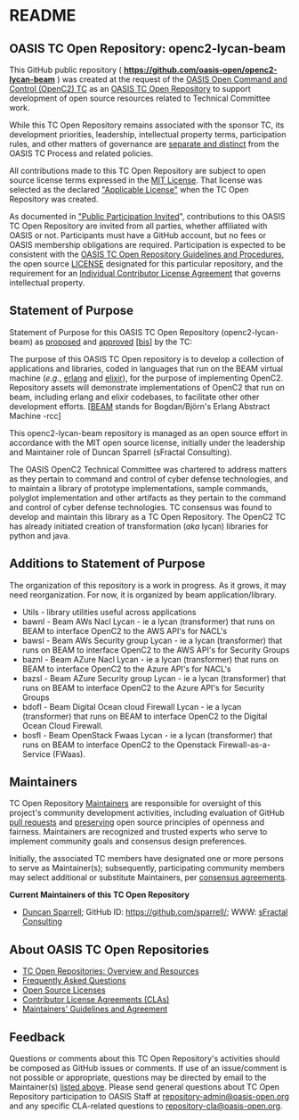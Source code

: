 <div>
<h1>README</h1>

<div>
<h2><a id="readme-general">OASIS TC Open Repository: openc2-lycan-beam</a></h2>

<p>This GitHub public repository ( <b><a href="https://github.com/oasis-open/openc2-lycan-beam">https://github.com/oasis-open/openc2-lycan-beam</a></b> ) was created at the request of the <a href="https://www.oasis-open.org/committees/openc2/">OASIS Open Command and Control (OpenC2) TC</a> as an <a href="https://www.oasis-open.org/resources/open-repositories/">OASIS TC Open Repository</a> to support development of open source resources related to Technical Committee work.</p>

<p>While this TC Open Repository remains associated with the sponsor TC, its development priorities, leadership, intellectual property terms, participation rules, and other matters of governance are <a href="https://github.com/oasis-open/openc2-lycan-beam/blob/master/CONTRIBUTING.md#governance-distinct-from-oasis-tc-process">separate and distinct</a> from the OASIS TC Process and related policies.</p>

<p>All contributions made to this TC Open Repository are subject to open source license terms expressed in the <a href="https://www.oasis-open.org/sites/www.oasis-open.org/files/MIT-License.txt">MIT License</a>.  That license was selected as the declared <a href="https://www.oasis-open.org/resources/open-repositories/licenses">"Applicable License"</a> when the TC Open Repository was created.</p>

<p>As documented in <a href="https://github.com/oasis-open/openc2-lycan-beam/blob/master/CONTRIBUTING.md#public-participation-invited">"Public Participation Invited</a>", contributions to this OASIS TC Open Repository are invited from all parties, whether affiliated with OASIS or not.  Participants must have a GitHub account, but no fees or OASIS membership obligations are required.  Participation is expected to be consistent with the <a href="https://www.oasis-open.org/policies-guidelines/open-repositories">OASIS TC Open Repository Guidelines and Procedures</a>, the open source <a href="https://github.com/oasis-open/openc2-lycan-beam/blob/master/LICENSE">LICENSE</a> designated for this particular repository, and the requirement for an <a href="https://www.oasis-open.org/resources/open-repositories/cla/individual-cla">Individual Contributor License Agreement</a> that governs intellectual property.</p>

</div>

<div>
<h2><a id="purposeStatement">Statement of Purpose</a></h2>

<p>Statement of Purpose for this OASIS TC Open Repository (openc2-lycan-beam) as <a href="https://lists.oasis-open.org/archives/openc2/201803/msg00012.html">proposed</a> and <a href="https://www.oasis-open.org/committees/download.php/62755/OpenC2-TC-Minutes-2018-03-21.docx">approved</a> [<a href="https://issues.oasis-open.org/browse/TCADMIN-2866">bis</a>] by the TC:</p>

<p>The purpose of this OASIS TC Open repository is to develop a collection of applications and libraries, coded in languages that run on the BEAM virtual machine (<i>e.g.</i>, <a href="https://en.wikipedia.org/wiki/Erlang_(programming_language)">erlang</a> and <a href="https://elixir-lang.org/">elixir</a>), for the purpose of implementing OpenC2.   Repository assets will demonstrate implementations of OpenC2 that run on beam, including erlang and elixir codebases, to facilitate other other development efforts. [<a href="http://erlang.org/faq/implementations.html#idp32695248">BEAM</a> stands for Bogdan/Bj&ouml;rn's Erlang Abstract Machine -rcc]</p>

<p>This openc2-lycan-beam repository is managed as an open source effort in accordance with the MIT open source license, initially under the leadership and Maintainer role of Duncan Sparrell (sFractal Consulting).</p>

<p>The OASIS OpenC2 Technical Committee was chartered to address matters as they pertain to command and control of cyber defense technologies, and to maintain a library of prototype implementations, sample commands, polyglot implementation and other artifacts as they pertain to the command and control of cyber defense technologies. TC consensus was found to develop and maintain this library as a TC Open Repository.  The OpenC2 TC has already initiated creation of transformation (<i>aka</i> lycan) libraries for python and java.</p>

<!--
<a href="https://en.wikipedia.org/wiki/Erlang_(programming_language)">
<a href="https://elixir-lang.org/">
<a href="http://erlang.org/faq/implementations.html#idp32695248">BEAM</a> stands for Bogdan/Bj&ouml;rn's Erlang Abstract Machine
-->

</div>

<div><h2><a id="purposeClarifications">Additions to Statement of Purpose</a></h2>

<p>
The organization of this repository is a work in progress.
As it grows, it may need reorganization.
For now, it is organized by beam application/library.
<ul>
<li>Utils - library utilities useful across applications
<li>bawnl - Beam AWs Nacl Lycan - ie a lycan (transformer) 
that runs on BEAM
to interface OpenC2 to the AWS API's for NACL's
<li>bawsl - Beam AWs Security group Lycan - ie a lycan (transformer) 
that runs on BEAM
to interface OpenC2 to the AWS API's for Security Groups
<li>baznl - Beam AZure Nacl Lycan - ie a lycan (transformer) 
that runs on BEAM
to interface OpenC2 to the Azure API's for NACL's
<li>bazsl - Beam AZure Security group Lycan - ie a lycan (transformer) 
that runs on BEAM
to interface OpenC2 to the Azure API's for Security Groups
<li> bdofl - Beam Digital Ocean cloud Firewall Lycan -
ie a lycan (transformer)
that runs on BEAM
to interface OpenC2 to the
Digital Ocean 
Cloud Firewall.
<li> bosfl - Beam OpenStack Fwaas Lycan -
ie a lycan (transformer)
that runs on BEAM
to interface OpenC2 to the
Openstack
Firewall-as-a-Service (FWaas).
</ul>
</p>
</div>

<div>
<h2><a id="maintainers">Maintainers</a></h2>

<p>TC Open Repository <a href="https://www.oasis-open.org/resources/open-repositories/maintainers-guide">Maintainers</a> are responsible for oversight of this project's community development activities, including evaluation of GitHub <a href="https://github.com/oasis-open/openc2-lycan-beam/blob/master/CONTRIBUTING.md#fork-and-pull-collaboration-model">pull requests</a> and <a href="https://www.oasis-open.org/policies-guidelines/open-repositories#repositoryManagement">preserving</a> open source principles of openness and fairness. Maintainers are recognized and trusted experts who serve to implement community goals and consensus design preferences.</p>

<p>Initially, the associated TC members have designated one or more persons to serve as Maintainer(s); subsequently, participating community members may select additional or substitute Maintainers, per <a href="https://www.oasis-open.org/resources/open-repositories/maintainers-guide#additionalMaintainers">consensus agreements</a>.</p>

<p><b><a id="currentMaintainers">Current Maintainers of this TC Open Repository</a></b></p>

<ul>
<li><a href="mailto:Duncan@sfractal.com">Duncan Sparrell</a>; GitHub ID: <a href="https://github.com/sparrell/">https://github.com/sparrell/</a>; WWW: <a href="https://www.att.com/">sFractal Consulting</a></li>
</ul>

</div>

<div><h2><a id="aboutOpenRepos">About OASIS TC Open Repositories</a></h2>

<p><ul>
<li><a href="https://www.oasis-open.org/resources/open-repositories/">TC Open Repositories: Overview and Resources</a></li>
<li><a href="https://www.oasis-open.org/resources/open-repositories/faq">Frequently Asked Questions</a></li>
<li><a href="https://www.oasis-open.org/resources/open-repositories/licenses">Open Source Licenses</a></li>
<li><a href="https://www.oasis-open.org/resources/open-repositories/cla">Contributor License Agreements (CLAs)</a></li>
<li><a href="https://www.oasis-open.org/resources/open-repositories/maintainers-guide">Maintainers' Guidelines and Agreement</a></li>
</ul></p>

</div>

<div><h2><a id="feedback">Feedback</a></h2>

<p>Questions or comments about this TC Open Repository's activities should be composed as GitHub issues or comments. If use of an issue/comment is not possible or appropriate, questions may be directed by email to the Maintainer(s) <a href="#currentMaintainers">listed above</a>.  Please send general questions about TC Open Repository participation to OASIS Staff at <a href="mailto:repository-admin@oasis-open.org">repository-admin@oasis-open.org</a> and any specific CLA-related questions to <a href="mailto:repository-cla@oasis-open.org">repository-cla@oasis-open.org</a>.</p>

</div></div>
